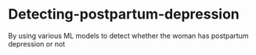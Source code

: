 # Detecting-postpartum-depression
By using various ML models to detect whether the woman has postpartum depression or not
